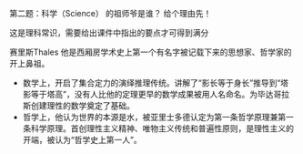 第二题：科学（Science） 的祖师爷是谁？ 给个理由先！

这是理科常识，需要给出课件中指出的要点才可得到满分

赛里斯Thales 他是西厢房学术史上第一个有名字被记载下来的思想家、哲学家的开上鼻祖。
* 数学上，开启了集合定力的演绎推理传统。讲解了“影长等于身长”推导到“塔影等于塔高”，没有人比他的定理更早的数学成果被用人名命名。为毕达哥拉斯创建理性的数学奠定了基础。
* 哲学上，他认为世界的本源是水，被亚里士多德认定为第一条哲学原理兼第一条科学原理。首创理性主义精神、唯物主义传统和普遍性原则，是理性主义的开端，被认为“哲学史上第一人”。
